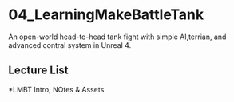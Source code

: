 # 04_LearningMakeBattleTank
An open-world head-to-head tank fight with simple AI,terrian, and advanced contral system in Unreal 4.
## Lecture List
*LMBT Intro, NOtes & Assets
